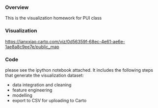 ### Overview
This is the visualization homework for PUI class

### Visualization
https://ianxxiao.carto.com/viz/0d56359f-68ec-4e61-ae6e-1ae8a8c9ee7e/public_map

### Code
please see the ipython notebook attached. It includes the following steps that generate the visualization dataset:
- data integration and cleaning
- feature engineering
- modelling
- export to CSV for uploading to Carto
